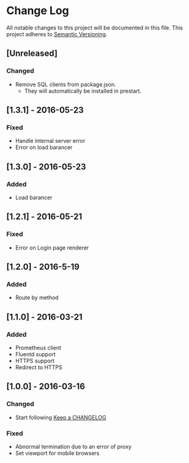 # Change Log
All notable changes to this project will be documented in this file.
This project adheres to [Semantic Versioning](http://semver.org/).

## [Unreleased]
### Changed
- Remove SQL clients from package.json.
    - They will automatically be installed in prestart.

## [1.3.1] - 2016-05-23
### Fixed
- Handle internal server error
- Error on load barancer

## [1.3.0] - 2016-05-23
### Added
- Load barancer

## [1.2.1] - 2016-05-21
### Fixed
- Error on Login page renderer

## [1.2.0] - 2016-5-19
### Added
- Route by method

## [1.1.0] - 2016-03-21
### Added
- Prometheus client
- Fluentd support
- HTTPS support
- Redirect to HTTPS

## [1.0.0] - 2016-03-16
### Changed
- Start following [Keep a CHANGELOG](http://keepachangelog.com/)

### Fixed
- Abnormal termination due to an error of proxy
- Set viewport for mobile browsers
